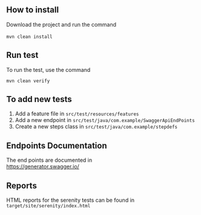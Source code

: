 ## How to install

Download the project and run the command <br><br>
`mvn clean install`

## Run test

To run the test, use the command

`mvn clean verify`

## To add new tests
1. Add a feature file in `src/test/resources/features`
2. Add a new endpoint in `src/test/java/com.example/SwaggerApiEndPoints`
3. Create a new steps class in `src/test/java/com.example/stepdefs`

## Endpoints Documentation
The end points are documented in <br>
https://generator.swagger.io/

## Reports
HTML reports for the serenity tests can be found in
`target/site/serenity/index.html`
